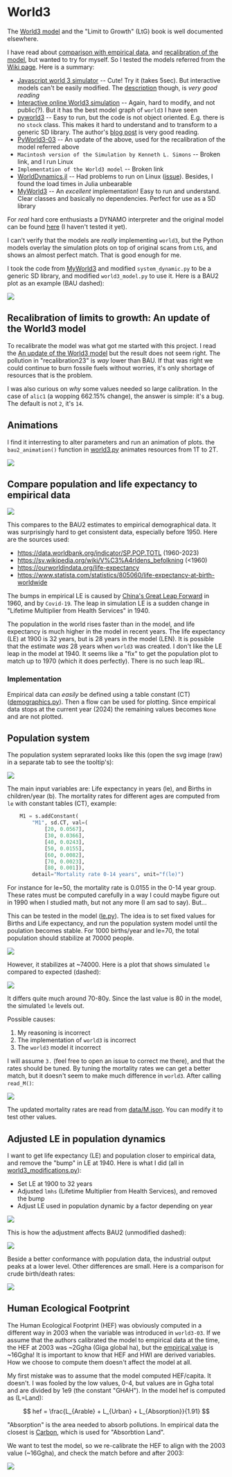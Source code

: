 # World3

The [World3 model](https://en.wikipedia.org/wiki/World3) and the "Limit
to Growth" (LtG) book is well documented elsewhere.

I have read about [comparison with empirical data](
https://mahb.stanford.edu/wp-content/uploads/2021/07/yale-publication-1.pdf),
and [recalibration of the model](
https://onlinelibrary.wiley.com/doi/full/10.1111/jiec.13442), but
wanted to try for myself. So I tested the models referred from the
[Wiki page](https://en.wikipedia.org/wiki/World3). Here is a summary:

* [Javascript world 3 simulator](http://bit-player.org/extras/limits/) --
  Cute! Try it (takes 5sec). But interactive models can't be easily modified.
  The [description](http://bit-player.org/2012/world3-the-public-beta)
  though, is *very good reading*
* [Interactive online World3 simulation](http://insightmaker.com/insight/1954) --
  Again, hard to modify, and not public(?). But it has the best model graph
  of `world3` I have seen
* [pyworld3](https://github.com/cvanwynsberghe/pyworld3) --
  Easy to run, but the code is not object oriented. E.g. there is no `stock`
  class. This makes it hard to understand and to transform to a generic
  SD library. The author's [blog post](
  https://towardsdatascience.com/exploring-the-limits-to-growth-with-python-674133874eed)
  is very good reading.
* [PyWorld3-03](https://github.com/TimSchell98/PyWorld3-03) --
  An update of the above, used for the recalibration of the model
  referred above
* `Macintosh version of the Simulation by Kenneth L. Simons` --
  Broken link, and I run Linux
* `Implementation of the World3 model` -- Broken link
* [WorldDynamics.jl](https://github.com//natema/WorldDynamics.jl) --
  Had problems to run on Linux ([issue](
  https://github.com/worlddynamics/WorldDynamics.jl/issues/210)).
  Besides, I found the load times in Julia unbearable
* [MyWorld3](https://github.com/Juji29/MyWorld3) --
  An *excellent* implementation! Easy to run and understand. Clear classes
  and basically no dependencies. Perfect for use as a SD library

For *real* hard core enthusiasts a DYNAMO interpreter and the original
model can be found [here](https://github.com/bfix/dynamo) (I haven't
tested it yet).

I can't verify that the models are *really* implementing `world3`, but
the Python models overlay the simulation plots on top of original
scans from `LtG`, and shows an almost perfect match. That is good
enough for me.

I took the code from [MyWorld3](https://github.com/Juji29/MyWorld3)
and modified `system_dynamic.py` to be a generic SD library, and
modified `world3_model.py` to use it. Here is a BAU2 plot as an
example (BAU dashed):

<img src="figures/plot_bau2.svg" />


## Recalibration of limits to growth: An update of the World3 model

To recalibrate the model was what got me started with this project.  I
read the [An update of the World3 model](
https://onlinelibrary.wiley.com/doi/full/10.1111/jiec.13442) but the
result does not seem right. The pollution in "recalibration23" is
*way* lower than BAU. If that was right we could continue to burn
fossile fuels without worries, it's only shortage of resources that is
the problem.

I was also curious on *why* some values needed so large
calibration. In the case of `alic1` (a wopping 662.15% change), the
answer is simple: it's a bug. The default is not `2`, it's `14`.



## Animations

I find it interresting to alter parameters and run an animation of
plots. the `bau2_animation()` function in [world3.py](world3.py)
animates resources from 1T to 2T.

<img src="figures/bau2_nranimation.svg" />



## Compare population and life expectancy to empirical data

<img src="figures/plot_pop1.svg" />

This compares to the BAU2 estimates to empirical demographical
data. It was surprisingly hard to get consistent data, especially
before 1950. Here are the sources used:

* https://data.worldbank.org/indicator/SP.POP.TOTL (1960-2023)
* https://sv.wikipedia.org/wiki/V%C3%A4rldens_befolkning (<1960)
* https://ourworldindata.org/life-expectancy
* https://www.statista.com/statistics/805060/life-expectancy-at-birth-worldwide

The bumps in empirical LE is caused by [China's Great Leap Forward](
https://en.wikipedia.org/wiki/Great_Leap_Forward) in 1960,
and by `Covid-19`. The leap in simulation LE is a sudden change in
"Lifetime Multiplier from Health Services" in 1940.

The population in the world rises faster than in the model, and life
expectancy is much higher in the model in recent years.  The life
expectancy (LE) at 1900 is 32 years, but is 28 years in the model
(LEN). It is possible that the estimate *was* 28 years when `world3`
was created. I don't like the LE leap in the model at 1940. It seems
like a "fix" to get the population plot to match up to 1970 (which it
does perfectly). There is no such leap IRL.

### Implementation

Empirical data can *easily* be defined using a table constant (CT)
([demographics.py](demographics.py)). Then a flow can be used for
plotting. Since empirical data stops at the current year (2024) the
remaining values becomes `None` and are not plotted.


## Population system

The population system seprarated looks like this (open the svg image
(raw) in a separate tab to see the tooltip's):

<img src="figures/pop-system.svg" />

The main input variables are: Life expectancy in years (le), and
Births in children/year (b). The mortality rates for different ages
are computed from `le` with constant tables (CT), example:

```python
    M1 = s.addConstant(
        "M1", sd.CT, val=(
            [20, 0.0567],
            [30, 0.0366],
            [40, 0.0243],
            [50, 0.0155],
            [60, 0.0082],
            [70, 0.0023],
            [80, 0.001]),
        detail="Mortality rate 0-14 years", unit="f(le)")
```

For instance for le=50, the mortality rate is 0.0155 in the 0-14 year
group. These rates must be computed carefully in a way I could
maybe figure out in 1990 when I studied math, but not any more
(I am sad to say). But...

This can be tested in the model ([le.py](le.py)). The idea is to set
fixed values for Births and Life expectancy, and run the population
system model until the poulation becomes stable. For 1000 births/year
and le=70, the total population should stabilize at 70000 people.

<img src="figures/pop-system-plot-70.svg" />

However, it stabilizes at ~74000. Here is a plot that shows simulated
`le` compared to expected (dashed):

<img src="figures/le-plot.svg" />

It differs quite much around 70-80y. Since the last value is 80 in the
model, the simulated `le` levels out.

Possible causes:

1. My reasoning is incorrect
2. The implementation of `world3` is incorrect
3. The `world3` model it incorrect

I will assume `3.` (feel free to open an issue to correct me there),
and that the rates should be tuned. By tuning the mortality rates we
can get a better match, but it doesn't seem to make much difference in
`world3`. After calling `read_M()`:

<img src="figures/le-plot-2.svg" />

The updated mortality rates are read from [data/M.json](data/M.json).
You can modify it to test other values.


## Adjusted LE in population dynamics

I want to get life expectancy (LE) and population closer to empirical
data, and remove the "bump" in LE at 1940. Here is what I did (all
in [world3_modifications.py](world3_modifications.py)):

* Set LE at 1900 to 32 years
* Adjusted `lmhs` (Lifetime Multiplier from Health Services), and
  removed the bump
* Adjust LE used in population dynamic by a factor depending on year

<img src="figures/plot_pop2.svg" />

This is how the adjustment affects BAU2 (unmodified dashed):

<img src="figures/bau2_pop2.svg" />

Beside a better conformance with population data, the industrial
output peaks at a lower level. Other differences are small.  Here is a
comparison for crude birth/death rates:

<img src="figures/crude_pop2.svg" />


## Human Ecological Footprint

The Human Ecological Footprint (HEF) was obviously computed in a
different way in 2003 when the variable was introduced in `world3-03`.
If we assume that the authors calibrated the model to empirical data
at the time, the HEF at 2003 was ~2Ggha (Giga global ha), but the
[empirical value](https://data.footprintnetwork.org/#/countryTrends?cn=5001&type=BCtot,EFCtot)
is ~16Ggha! It is important to know that HEF and HWI are derived
variables. How we choose to compute them doesn't affect the model at
all.

My first mistake was to assume that the model computed HEF/capita. It
doesn't. I was fooled by the low values, 0-4, but values are in Ggha
total and are divided by 1e9 (the constant "GHAH"). In the model hef
is computed as (L=Land):

$$ hef = \frac{L_{Arable} + L_{Urban} + L_{Absorption}}{1.91} $$

"Absorption" is the area needed to absorb pollutions. In empirical
data the closest is [Carbon](https://data.footprintnetwork.org/#/abouttheData),
which is used for "Absorbtion Land".


We want to
test the model, so we re-calibrate the HEF to align with the 2003
value (~16Ggha), and check the match before and after 2003:

<img src="figures/hef_pop2.svg" />


